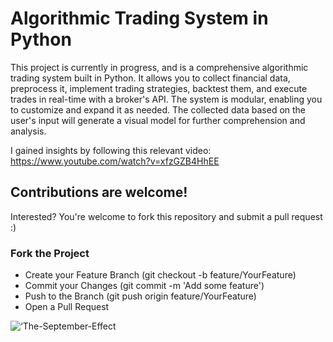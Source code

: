 # Algorithmic Trading System in Python
This project is currently in progress, and is a comprehensive algorithmic trading system built in Python. It allows you to collect financial data, preprocess it, implement trading strategies, backtest them, and execute trades in real-time with a broker's API. The system is modular, enabling you to customize and expand it as needed. The collected data based on the user's input will generate a visual model for further comprehension and analysis.

I gained insights by following this relevant video:
https://www.youtube.com/watch?v=xfzGZB4HhEE 

## Contributions are welcome! 
Interested? You're welcome to fork this repository and submit a pull request :)

### Fork the Project
- Create your Feature Branch (git checkout -b feature/YourFeature)
- Commit your Changes (git commit -m 'Add some feature')
- Push to the Branch (git push origin feature/YourFeature)
- Open a Pull Request

![‘The-September-Effect](https://github.com/user-attachments/assets/28ddb2ec-4005-4db9-a4ac-cbc8efa80804)
